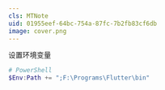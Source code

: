 ```yaml
---
cls: MTNote
uid: 01955eef-64bc-754a-87fc-7b2fb83cf6db
image: cover.png
---
```



设置环境变量

```powershell
# PowerShell
$Env:Path += ";F:\Programs\Flutter\bin"
```
